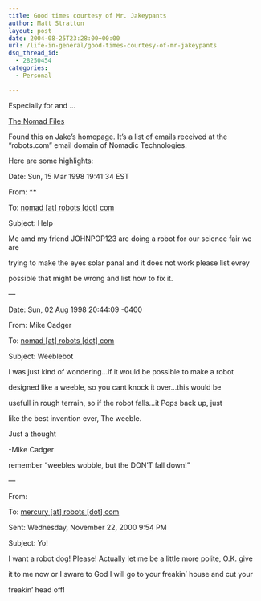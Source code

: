 ```yaml
---
title: Good times courtesy of Mr. Jakeypants
author: Matt Stratton
layout: post
date: 2004-08-25T23:28:00+00:00
url: /life-in-general/good-times-courtesy-of-mr-jakeypants
dsq_thread_id:
  - 28250454
categories:
  - Personal

---
```

Especially for and &#8230;

<a href="https://www-2.cs.cmu.edu/~jsprouse/nomad_files.html" target="_blank">The Nomad Files</a>

Found this on Jake&#8217;s homepage. It&#8217;s a list of emails received at the &#8220;robots.com&#8221; email domain of Nomadic Technologies.

Here are some highlights:

Date: Sun, 15 Mar 1998 19:41:34 EST
  
From: \***\***
  
To: [nomad [at] robots [dot] com][1]
  
Subject: Help

Me amd my friend JOHNPOP123 are doing a robot for our science fair we are
  
trying to make the eyes solar panal and it does not work please list evrey
  
possible that might be wrong and list how to fix it.

&#8212;

Date: Sun, 02 Aug 1998 20:44:09 -0400
  
From: Mike Cadger
  
To: [nomad [at] robots [dot] com][2]
  
Subject: Weeblebot

I was just kind of wondering&#8230;if it would be possible to make a robot
  
designed like a weeble, so you cant knock it over&#8230;this would be
  
usefull in rough terrain, so if the robot falls&#8230;it Pops back up, just
  
like the best invention ever, The weeble.

Just a thought

-Mike Cadger

remember &#8220;weebles wobble, but the DON&#8217;T fall down!&#8221;

&#8212;

From:
  
To: [mercury [at] robots [dot] com][3]
  
Sent: Wednesday, November 22, 2000 9:54 PM
  
Subject: Yo!

I want a robot dog! Please! Actually let me be a little more polite, O.K. give
  
it to me now or I sware to God I will go to your freakin&#8217; house and cut your
  
freakin&#8217; head off!

 [1]: javascript:DeCryptX('1o0o3p3d0d1A3u1p3e1p0t1t0.3f2q2o')
 [2]: javascript:DeCryptX('3q2q2o2c0d3C2t2q0b1p2v2u1/3f3r3p')
 [3]: javascript:DeCryptX('0m1f1s1d0u1s3|1A1s2q2d2q1u3v1/1d1p3p')